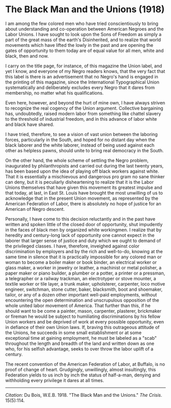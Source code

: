 <!--
title:   The Black Man and the Unions
author:  Du Bois, W.E.B.
journal: The Crisis
year:    1918
volume:  15
issue:   5
pages:   114
-->
# The Black Man and the Unions (1918)

I am among the few colored men who have tried conscientiously to bring about understanding and co-operation between American Negroes and the Labor Unions. I have sought to look upon the Sons of Freedom as simply a part of the great mass of the earth's Disinherited, and to realize that world movements which have lifted the lowly in the past and are opening the gates of opportunity to them today are of equal value for all men, white and black, then and now.

I carry on the title page, for instance, of this magazine the Union label, and yet I know, and everyone of my Negro readers knows, that the very fact that this label is there is an advertisement that no Negro's hand is engaged in the printing of this magazine, since the International Typographical Union systematically and deliberately excludes every Negro that it dares from membership, no matter what his qualifications.

Even here, however, and beyond the hurt of mine own, I have always striven to recognize the real cogency of the Union argument. Collective bargaining has, undoubtedly, raised modern labor from something like chattel slavery to the threshold of industrial freedom, and in this advance of labor white and black have shared.

I have tried, therefore, to see a vision of vast union between the laboring forces, particularly in the South, and hoped for no distant day when the black laborer and the white laborer, instead of being used against each other as helpless pawns, should unite to bring real democracy in the South.

On the other hand, the whole scheme of settling the Negro problem, inaugurated by philanthropists and carried out during the last twenty years, has been based upon the idea of playing off black workers against white. That it is essentially a mischievous and dangerous pro­ gram no sane thinker can deny, but it is peculiarly disheartening to realize that it is the Labor Unions themselves that have given this movement its greatest impulse and that today, at last, in East St. Louis have brought the most unwilling of us to acknowledge that in the present Union movement, as represented by the American Federation of Labor, there is absolutely no hope of justice for an American of Negro descent.

Personally, I have come to this decision reluctantly and in the past have written and spoken little of the closed door of opportunity, shut impudently in the faces of black men by organized white workingmen. I realize that by heredity and century-long lack of opportunity one cannot expect in the laborer that larger sense of justice and duty which we ought to demand of the privileged classes. I have, therefore, inveighed against color discrimination by employers and by the rich and well-to-do, knowing at the same time in silence that it is practically impossible for any colored man or woman to become a boiler maker or book binder, an electrical worker or glass maker, a worker in jewelry or leather, a machinist or metal polisher, a paper maker or piano builder, a plumber or a potter, a printer or a pressman, a telegrapher or a railway trackman, an electrotyper or stove mounter, a textile worker or tile layer, a trunk maker, upholsterer, carpenter, loco­ motive engineer, switchman, stone cutter, baker, blacksmith, boot and shoemaker, tailor, or any of a dozen other important well-paid employments, without encountering the open determination and unscrupulous opposition of the whole united labor movement of America. That further than this, if he should want to be­ come a painter, mason, carpenter, plasterer, brickmaker or fireman he would be subject to humiliating dis­criminations by his fellow Union workers and be deprived of work at every possible opportunity, even in defiance of their own Union laws. If, braving this outrageous attitude of the Unions, he succeeds in some small establishment or at some exceptional time at gaining employment, he must be labeled as a "scab" throughout the length and breadth of the land and written down as one who, for his selfish advantage, seeks to over­ throw the labor uplift of a century.

The recent convention of the American Federation of Labor, at Buffalo, is no proof of change of heart. Grudgingly, unwillingly, almost insultingly, this Federation yields to us inch by inch the status of half-a-man, denying and withholding every privilege it dares at all times.

______________
*Citation:* Du Bois, W.E.B. 1918. "The Black Man and the Unions." *The Crisis*. 15(5):114.
